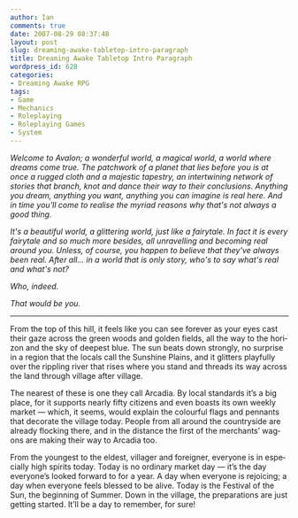 ```yaml
---
author: Ian
comments: true
date: 2007-08-29 08:37:48
layout: post
slug: dreaming-awake-tabletop-intro-paragraph
title: Dreaming Awake Tabletop Intro Paragraph
wordpress_id: 628
categories:
- Dreaming Awake RPG
tags:
- Game
- Mechanics
- Roleplaying
- Roleplaying Games
- System
---
```


<p><i>Welcome to Avalon; a wonderful world, a magical world, a world where dreams come true. The patchwork of a planet that lies before you is at once a rugged cloth and a majestic tapestry, an intertwining network of stories that branch, knot and dance their way to their conclusions. Anything you dream, anything you want, anything you can imagine is real here. And in time you&#039;ll come to realise the myriad reasons why that's not always a good thing.</i></p>
<p><i>It&#039;s a beautiful world, a glittering world, just like a fairytale. In fact it <em>is</em> every fairytale and so much more besides, all unravelling and becoming real around you. Unless, of course, you happen to believe that they&#039;ve always been real. After all... in a world that is only story, who&#039;s to say what&#039;s real and what&#039;s not?</i></p>
<p><i>Who, indeed.</i></p>
<p><i>That would be you.</i></p>
<hr />
From the top of this hill, it feels like you can see for­ever as your eyes cast their gaze across the green woods and golden fields, all the way to the hori­zon and the sky of deep­est blue. The sun beats down strongly, no surprise in a region that the locals call the Sun­shine Plains, and it glit­ters play­fully over the rip­pling river that rises where you stand and threads its way across the land through vil­lage after village.

The near­est of these is one they call Arca­dia. By local stan­dards it’s a big place, for it sup­ports nearly fifty cit­i­zens and even boasts its own weekly mar­ket — which, it seems, would explain the colour­ful flags and pen­nants that dec­o­rate the vil­lage today. Peo­ple from all around the coun­try­side are already flock­ing there, and in the dis­tance the first of the mer­chants’ wag­ons are mak­ing their way to Arca­dia too.

From the youngest to the eldest, vil­lager and for­eigner, every­one is in espe­cially high spir­its today. Today is no ordi­nary mar­ket day — it’s the day everyone’s looked for­ward to for a year. A day when every­one is rejoic­ing; a day when every­one feels blessed to be alive. Today is the Fes­ti­val of the Sun, the begin­ning of Sum­mer. Down in the vil­lage, the prepa­ra­tions are just get­ting started. It’ll be a day to remem­ber, for sure!